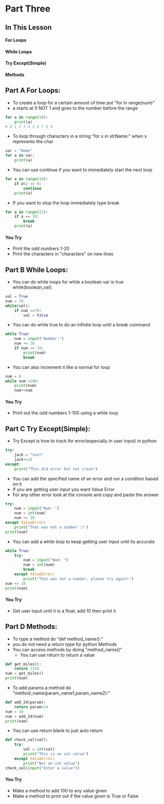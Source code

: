 # Part Three

## In This Lesson
#### For Loops
#### While Loops
#### Try Except(Simple)
#### Methods


## Part A For Loops:  
+ To create a loop for a certain amount of time put "for in range(num)"
+ a starts at 0 NOT 1 and goes to the number before the range
```python
for a in range(10):
    print(a)
# 0 1 2 3 4 5 6 7 8 9
```
+ To loop through characters in a string "for x in strName:" when x represents the char
```python
var = "Name"
for a in var:
    print(a)
```
+ You can use continue if you want to immediately start the next loop
```python
for a in range(10):
    if a%2 == 0:
        continue
    print(a)
```
+ If you want to stop the loop immediately type break 
```python
for a in range(12):
    if a == 10:
        break
    print(a)
```
#### You Try
+ Print the odd numbers 1-20
+ Print the characters in "characters" on new lines


## Part B While Loops: 
+ You can do while loops for while a boolean var is true while(boolean_val):
```python
val = True
num = 70
while(val):
    if num ==70:
        val = False
```
+ You can do while true to do an infinite loop until a break command

```python
while True:
    num = input("Number:")
    num += 10
    if num == 70:
        print(num)
        break
```
+ You can also increment it like a normal for loop
```python
num = 0
while num <100:
    print(num)
    num+=num
```
#### You Try
+ Print out the odd numbers 1-100 using a while loop 


## Part C Try Except(Simple): 
+ Try Except is how to track for error(especially in user input) in python
```python
try:
    jack = "test"
    jack+=10
except:
    print("This did error but not crash")
```
+ You can add the specified name of an error and run a condition based on it
+ If you are getting user input you want Value Error
+ For any other error look at the console and copy and paste the answer
```python
try:
    num = input("Num: ")
    num = int(num)
    num += 10
except ValueError:
    print("That was not a number :(")
print(num)

```
+ You can add a while loop to keep getting user input until its accurate 
```python
while True:
    try:
        num = input("Num: ")
        num = int(num)
        break
    except ValueError:
        print("That was not a number, please try again!")
num += 10
print(num)
```
#### You Try
+ Get user input until it is a float, add 10 then print it

## Part D Methods: 
+ To type a method do "def method_name():"
+ you do not need a return type for python Methods
+ You can access methods by doing "method_name()"
    + You can use return to return a value
```python
def get_miles():
    return 1234
num = get_miles()
print(num)
```
+ To add params a method do "method_name(param_name1,param_name2):"
```python
def add_24(param):
    return param+24
num = 10
num = add_24(num)
print(num)
```
+ You can use return blank to just auto return
```python
def check_val(val):
    try:
        val = int(val)
        print("This is an int value")
    except ValueError:
        print("Not an int value")
check_val(input("Enter a value"))
```
#### You Try
+ Make a method to add 100 to any value given
+ Make a method to print out if the value given is True or False
